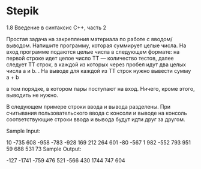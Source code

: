# Stepik
1.8 Введение в синтаксис C++, часть 2

Простая задача на закрепления материала по работе с  вводом/выводом. Напишите программу, которая суммирует целые числа. На вход программе подаются целые числа в следующем формате: на первой строке идет целое число TT — количество тестов, далее следует TT строк, в каждой из которых через пробел идут два целых числа a и b.
 . На выводе для каждой из TT строк нужно вывести сумму a + b

   в том порядке, в котором пары поступают на вход. Ничего, кроме этого, выводить не нужно.

В следующем примере строки ввода и вывода разделены. При считывания пользовательского ввода с консоли и выводе на консоль соответствующие строки ввода и вывода будут идти друг за другом.

Sample Input:

10
-735 608
-958 -783
-928 169
212 264
601 -80
-567 1
982 -552
793 951
59 688
531 73
Sample Output:

-127
-1741
-759
476
521
-566
430
1744
747
604
